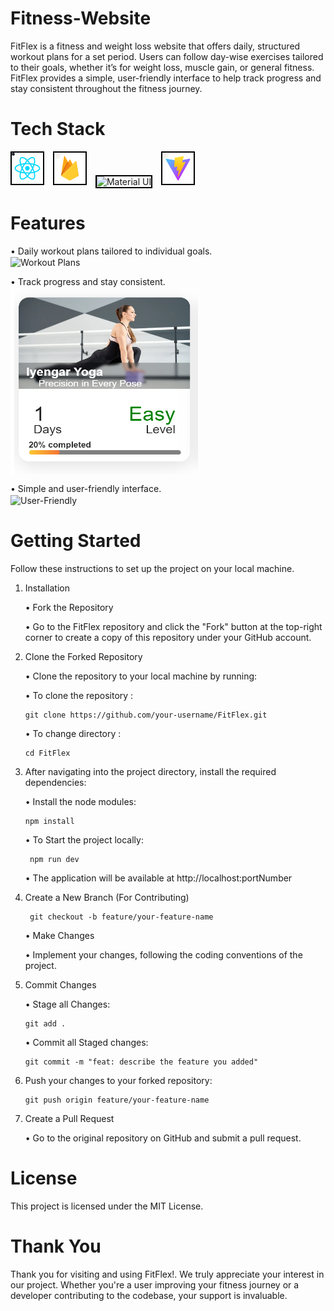 # Fitness-Website

FitFlex is a fitness and weight loss website that offers daily, structured workout plans for a set period. Users can follow day-wise exercises tailored to their goals, whether it’s for weight loss, muscle gain, or general fitness. FitFlex provides a simple, user-friendly interface to help track progress and stay consistent throughout the fitness journey.

# Tech Stack

<div>
  <img src="./src/assets/ReadMeAssests/readme_Icons/react.svg" alt="React" width="50" height="50" style="border: 2px solid black; margin-right: 10px;" /> 
  <img src="./src/assets/ReadMeAssests/readme_Icons/firebase.svg" alt="Firebase" width="50" height="50" style="border: 2px solid black; margin-right: 10px;" /> 
  <img src="./src/assets/ReadMeAssests/readme_Icons/materialui.svg" alt="Material UI" width="50" height="50" style="border: 2px solid black; margin-right: 10px;" />
  <img src="./src/assets/ReadMeAssests/readme_Icons/vite.svg" alt="Vite" width="50" height="50" style="border: 2px solid black;" />
</div>


# Features

<div>
 
  <span>• Daily workout plans tailored to individual goals.</span> <br>
   <img src="./src/assets/ReadMeAssests/screenShorts/dailyworkout.mp4/" alt="Workout Plans" width="300" height="300" style="vertical-align: middle; margin-right: 10px;" />

</div>

<div>
 
  <span>• Track progress and stay consistent.</span> <br>
   <img src="./src/assets/ReadMeAssests/screenShorts/trackProgress.png/" alt="Progress Tracking" width="300" height="300" style="vertical-align: middle; margin-right: 10px;" />
</div>

<div>
  
  <span>• Simple and user-friendly interface.</span> <br>
  <img src="./src/assets/ReadMeAssests/screenShorts/interface.mp4/" alt="User-Friendly" width="300" height="300" style="vertical-align: middle; margin-right: 10px;" />
</div>


# Getting Started
    
  Follow these instructions to set up the project on your local machine.


1) Installation
   
   • Fork the Repository 
   
   • Go to the FitFlex repository and click the "Fork" button at the top-right corner to create a copy of this   repository    under your GitHub account.
   

2) Clone the Forked Repository
   
    • Clone the repository to your local machine by running:

    • To clone the repository :
   
       git clone https://github.com/your-username/FitFlex.git

     • To change directory :
   
       cd FitFlex
   
4) After navigating into the project directory, install the required dependencies:

    • Install the node modules:
   
       npm install
    • To Start the project locally:
   
        npm run dev
   
    • The application will be available at http://localhost:portNumber
   

6) Create a New Branch (For Contributing)
   
        git checkout -b feature/your-feature-name
   
   • Make Changes
   
   • Implement your changes, following the coding conventions of the project.
   

7) Commit Changes

    • Stage all Changes:
   
       git add .
    • Commit all Staged changes:
   
       git commit -m "feat: describe the feature you added"

9) Push your changes to your forked repository:
    
       git push origin feature/your-feature-name

10) Create a Pull Request

    • Go to the original repository on GitHub and submit a pull request.


# License
This project is licensed under the MIT License.

# Thank You
Thank you for visiting and using FitFlex!. We truly appreciate your interest in our project.
Whether you're a user improving your fitness journey or a developer contributing to the codebase, your support is invaluable.
